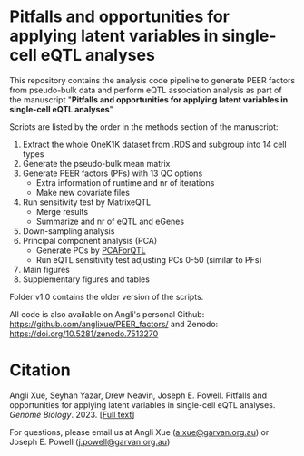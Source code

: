 # Pitfalls and opportunities for applying latent variables in single-cell eQTL analyses
This repository contains the analysis code pipeline to generate PEER factors from pseudo-bulk data and perform eQTL association analysis as part of the manuscript "**Pitfalls and opportunities for applying latent variables in single-cell eQTL analyses**"

Scripts are listed by the order in the methods section of the manuscript:

1. Extract the whole OneK1K dataset from .RDS and subgroup into 14 cell types
2. Generate the pseudo-bulk mean matrix
3. Generate PEER factors (PFs) with 13 QC options
    + Extra information of runtime and nr of iterations
    + Make new covariate files
4. Run sensitivity test by MatrixeQTL
    + Merge results
    + Summarize and nr of eQTL and eGenes
5. Down-sampling analysis
6. Principal component analysis (PCA)
    + Generate PCs by [PCAForQTL](https://github.com/heatherjzhou/PCAForQTL)
    + Run eQTL sensitivity test adjusting PCs 0-50 (similar to PFs)
7. Main figures
8. Supplementary figures and tables

Folder v1.0 contains the older version of the scripts.

All code is also available on Angli's personal Github: https://github.com/anglixue/PEER_factors/ and Zenodo: https://doi.org/10.5281/zenodo.7513270

# Citation

Angli Xue, Seyhan Yazar, Drew Neavin, Joseph E. Powell. Pitfalls and opportunities for applying latent variables in single-cell eQTL analyses. _Genome Biology_. 2023. [[Full text](https://genomebiology.biomedcentral.com/articles/10.1186/s13059-023-02873-5)]

For questions, please email us at Angli Xue (a.xue@garvan.org.au) or Joseph E. Powell (j.powell@garvan.org.au)
